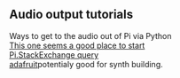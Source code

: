 ## Audio output tutorials
Ways to get to the audio out of Pi via Python  
[This one seems a good place to start](https://www.dexterindustries.com/howto/make-your-raspberry-pi-speak/)  
[Pi.StackExchange query](https://raspberrypi.stackexchange.com/questions/7088/playing-audio-files-with-python)  
[adafruit](https://learn.adafruit.com/playing-sounds-and-using-buttons-with-raspberry-pi/code)potentialy good for synth building.  
